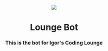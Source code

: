 <p align="center">
  <img src="https://www.ausretrogamer.com/wp-content/uploads/2016/07/minitel_600.gif">
</p>

<p>
  <h1 align="center">Lounge Bot</h1>
  <h3 align="center">This is the bot for Igor's Coding Lounge</h3>
</p>
